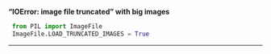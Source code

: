 **“IOError: image file truncated” with big images**

```python
 from PIL import ImageFile
 ImageFile.LOAD_TRUNCATED_IMAGES = True
```

---



